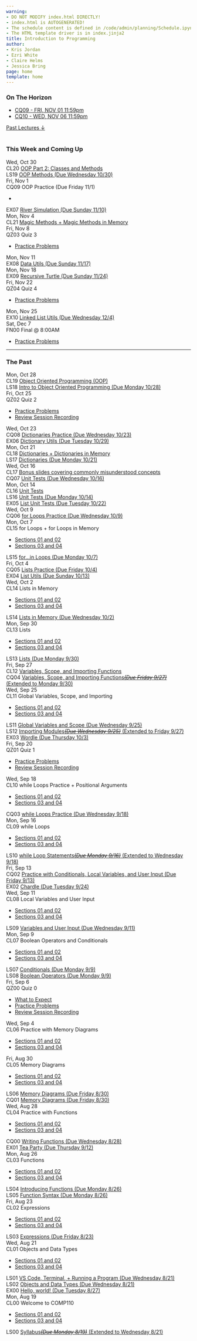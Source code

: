 ```yaml
---
warning:
- DO NOT MODIFY index.html DIRECTLY!
- index.html is AUTOGENERATED! 
- The schedule content is defined in /code/admin/planning/Schedule.ipynb
- The HTML template driver is in index.jinja2
title: Introduction to Programming
author:
- Kris Jordan
- Ezri White
- Claire Helms
- Jessica Bring
page: home
template: home
---
```


<div class="link-page pt-4">
<div class="row">

<!-- Horizon Box/Column -->
<div class="col-lg-4 col-md-12 col-md-1 order-lg-3 pt-5"> 
<div class="horizon-box mb-3">
<h3 class="header text-center pt-2">On The Horizon</h3><ul class="list-unstyled d-flexpx-sm-5 px-md-5 px-lg-0 flex-wrap justify-content-center justify-content-md-between justify-content-lg-center align-items-center"><li class="horizon-item"><a href="">CQ09 - FRI, NOV 01 11:59pm</a></li><li class="horizon-item"><a href="/cqs/magic_methods_etc.html">CQ10 - WED, NOV 06 11:59pm</a></li></ul></div>
<div class="past-link">
<a href="#past">
<div class="past-btn">
<div class="text-center align-middle past-text">Past Lectures <span class="down-arrow">&darr;</span></div>
</div>
</a>
</div>
</div>

<!-- Agenda Box/Column -->
<div class="col-lg-8 col-md-12 order-sm-2 order-lg-1 itinerary-col itinerary">
<div>
<!-- Allows us to smooth scroll to This Week and Coming Up section -->
<div id="latest" class="pb-3"></div>
<br>
<!-- Current Week and Future -->
<h3 class="header">This Week and Coming Up</h3></div><div data-type="lecture" data-date="2024-10-30" class="row itinerary-row py-2">
<div class="date col-md-2">Wed, Oct 30</div>
<div class="plans col-md-9"><div class="plan Class">
<span class="kind">CL20 </span><span class="title"><a href="/static/slides/krizzi/KJ_IH_CL20_OOPpt2.pdf">OOP Part 2: Classes and Methods</a></span></div><div class="plan Lesson">
<span class="kind">LS19 </span><span class="title"><a href="https://www.gradescope.com/">OOP Methods (Due Wednesday 10/30)</a></span></div></div>
</div><div data-type="lecture" data-date="2024-11-01" class="row itinerary-row py-2">
<div class="date col-md-2">Fri, Nov 1</div>
<div class="plans col-md-9"><div class="plan Challenge Question">
<span class="kind">CQ09 </span><span class="title">OOP Practice (Due Friday 11/1)</span>
<ul class="links"><li class="link"></li>
</ul></div><div class="plan Exercise">
<span class="kind">EX07 </span><span class="title"><a href="/">River Simulation (Due Sunday 11/10)</a></span></div></div>
</div><div data-type="lecture" data-date="2024-11-04" class="row itinerary-row py-2">
<div class="date col-md-2">Mon, Nov 4</div>
<div class="plans col-md-9"><div class="plan Class">
<span class="kind">CL21 </span><span class="title"><a href="/">Magic Methods + Magic Methods in Memory</a></span></div></div>
</div><div data-type="lecture" data-date="2024-11-08" class="row itinerary-row py-2">
<div class="date col-md-2">Fri, Nov 8</div>
<div class="plans col-md-9"><div class="plan Quiz">
<span class="kind">QZ03 </span><span class="title">Quiz 3</span>
<ul class="links"><li class="link"><a href="/resources/practice/practice-problems.html">Practice Problems</a></li>
</ul></div></div>
</div><div data-type="lecture" data-date="2024-11-11" class="row itinerary-row py-2">
<div class="date col-md-2">Mon, Nov 11</div>
<div class="plans col-md-9"><div class="plan Exercise">
<span class="kind">EX08 </span><span class="title"><a href="/">Data Utils (Due Sunday 11/17)</a></span></div></div>
</div><div data-type="lecture" data-date="2024-11-18" class="row itinerary-row py-2">
<div class="date col-md-2">Mon, Nov 18</div>
<div class="plans col-md-9"><div class="plan Exercise">
<span class="kind">EX09 </span><span class="title"><a href="/">Recursive Turtle (Due Sunday 11/24)</a></span></div></div>
</div><div data-type="lecture" data-date="2024-11-22" class="row itinerary-row py-2">
<div class="date col-md-2">Fri, Nov 22</div>
<div class="plans col-md-9"><div class="plan Quiz">
<span class="kind">QZ04 </span><span class="title">Quiz 4</span>
<ul class="links"><li class="link"><a href="/resources/practice/practice-problems.html">Practice Problems</a></li>
</ul></div></div>
</div><div data-type="lecture" data-date="2024-11-25" class="row itinerary-row py-2">
<div class="date col-md-2">Mon, Nov 25</div>
<div class="plans col-md-9"><div class="plan Exercise">
<span class="kind">EX10 </span><span class="title"><a href="/">Linked List Utils (Due Wednesday 12/4)</a></span></div></div>
</div><div data-type="lecture" data-date="2024-12-07" class="row itinerary-row py-2">
<div class="date col-md-2">Sat, Dec 7</div>
<div class="plans col-md-9"><div class="plan Final">
<span class="kind">FN00 </span><span class="title">Final @ 8:00AM</span>
<ul class="links"><li class="link"><a href="/resources/practice/practice-problems.html">Practice Problems</a></li>
</ul></div></div>
</div><!-- The Past section --><div id='past' class="pb-2"></div>
<hr>
<h3 class="header pt-3">The Past</h3><div data-type="lecture" data-date="2024-10-28" class="row itinerary-row py-2">
<div class="date col-md-2">Mon, Oct 28</div>
<div class="plans col-md-9"><div class="plan Class">
<span class="kind">CL19 </span><span class="title"><a href="/static/slides/krizzi/KJ_IH_CL19_IntrotoOOP.pdf">Object Oriented Programming (OOP)</a></span></div><div class="plan Lesson">
<span class="kind">LS18 </span><span class="title"><a href="https://www.gradescope.com/">Intro to Object Oriented Programming (Due Monday 10/28)</a></span></div></div>
</div><div data-type="lecture" data-date="2024-10-25" class="row itinerary-row py-2">
<div class="date col-md-2">Fri, Oct 25</div>
<div class="plans col-md-9"><div class="plan Quiz">
<span class="kind">QZ02 </span><span class="title">Quiz 2</span>
<ul class="links"><li class="link"><a href="/resources/practice/practice-problems.html">Practice Problems</a></li>
<li class="link"><a href="https://youtu.be/Gd5kLDn1L0Q">Review Session Recording</a></li>
</ul></div></div>
</div><div data-type="lecture" data-date="2024-10-23" class="row itinerary-row py-2">
<div class="date col-md-2">Wed, Oct 23</div>
<div class="plans col-md-9"><div class="plan Challenge Question">
<span class="kind">CQ08 </span><span class="title"><a href="/static/slides/krizzi/KJ_CQ_Dicts.pdf">Dictionaries Practice (Due Wednesday 10/23)</a></span></div><div class="plan Exercise">
<span class="kind">EX06 </span><span class="title"><a href="/exercises/dict-utils.html">Dictionary Utils (Due Tuesday 10/29)</a></span></div></div>
</div><div data-type="lecture" data-date="2024-10-21" class="row itinerary-row py-2">
<div class="date col-md-2">Mon, Oct 21</div>
<div class="plans col-md-9"><div class="plan Class">
<span class="kind">CL18 </span><span class="title"><a href="/static/slides/krizzi/KJ_IH_CL18_Dictionaries.pdf">Dictionaries + Dictionaries in Memory</a></span></div><div class="plan Lesson">
<span class="kind">LS17 </span><span class="title"><a href="https://www.gradescope.com/">Dictionaries (Due Monday 10/21)</a></span></div></div>
</div><div data-type="lecture" data-date="2024-10-16" class="row itinerary-row py-2">
<div class="date col-md-2">Wed, Oct 16</div>
<div class="plans col-md-9"><div class="plan Class">
<span class="kind">CL17 </span><span class="title"><a href="/static/slides/izzi/SophieSlidesOct16.pdf">Bonus slides covering commonly misunderstood concepts</a></span></div><div class="plan Challenge Question">
<span class="kind">CQ07 </span><span class="title"><a href="/cqs/list-unit-tests.html">Unit Tests (Due Wednesday 10/16)</a></span></div></div>
</div><div data-type="lecture" data-date="2024-10-14" class="row itinerary-row py-2">
<div class="date col-md-2">Mon, Oct 14</div>
<div class="plans col-md-9"><div class="plan Class">
<span class="kind">CL16 </span><span class="title"><a href="/static/slides/alyssa/CL16.pdf">Unit Tests</a></span></div><div class="plan Lesson">
<span class="kind">LS16 </span><span class="title"><a href="https://www.gradescope.com/">Unit Tests (Due Monday 10/14)</a></span></div><div class="plan Exercise">
<span class="kind">EX05 </span><span class="title"><a href="/exercises/list-unit-tests.html">List Unit Tests (Due Tuesday 10/22)</a></span></div></div>
</div><div data-type="lecture" data-date="2024-10-09" class="row itinerary-row py-2">
<div class="date col-md-2">Wed, Oct 9</div>
<div class="plans col-md-9"><div class="plan Challenge Question">
<span class="kind">CQ06 </span><span class="title"><a href="/cqs/for-loops.html">for Loops Practice (Due Wednesday 10/9)</a></span></div></div>
</div><div data-type="lecture" data-date="2024-10-07" class="row itinerary-row py-2">
<div class="date col-md-2">Mon, Oct 7</div>
<div class="plans col-md-9"><div class="plan Class">
<span class="kind">CL15 </span><span class="title">for Loops + for Loops in Memory</span>
<ul class="links"><li class="link"><a href="/static/slides/alyssa/CL15.pdf">Sections 01 and 02</a></li>
<li class="link"><a href="/static/slides/izzi/CL15Hinks.pdf">Sections 03 and 04</a></li>
</ul></div><div class="plan Lesson">
<span class="kind">LS15 </span><span class="title"><a href="https://www.gradescope.com/">for...in Loops (Due Monday 10/7)</a></span></div></div>
</div><div data-type="lecture" data-date="2024-10-04" class="row itinerary-row py-2">
<div class="date col-md-2">Fri, Oct 4</div>
<div class="plans col-md-9"><div class="plan Challenge Question">
<span class="kind">CQ05 </span><span class="title"><a href="/cqs/lists.html">Lists Practice (Due Friday 10/4)</a></span></div><div class="plan Exercise">
<span class="kind">EX04 </span><span class="title"><a href="/exercises/list-utils.html">List Utils (Due Sunday 10/13)</a></span></div></div>
</div><div data-type="lecture" data-date="2024-10-02" class="row itinerary-row py-2">
<div class="date col-md-2">Wed, Oct 2</div>
<div class="plans col-md-9"><div class="plan Class">
<span class="kind">CL14 </span><span class="title">Lists in Memory</span>
<ul class="links"><li class="link"><a href="/static/slides/alyssa/CL14.pdf">Sections 01 and 02</a></li>
<li class="link"><a href="/static/slides/izzi/CL14Hinks_annotated.pdf">Sections 03 and 04</a></li>
</ul></div><div class="plan Lesson">
<span class="kind">LS14 </span><span class="title"><a href="https://www.gradescope.com/">Lists in Memory (Due Wednesday 10/2)</a></span></div></div>
</div><div data-type="lecture" data-date="2024-09-30" class="row itinerary-row py-2">
<div class="date col-md-2">Mon, Sep 30</div>
<div class="plans col-md-9"><div class="plan Class">
<span class="kind">CL13 </span><span class="title">Lists</span>
<ul class="links"><li class="link"><a href="/static/slides/alyssa/CL13.pdf">Sections 01 and 02</a></li>
<li class="link"><a href="/static/slides/izzi/CL13Hinks.pdf">Sections 03 and 04</a></li>
</ul></div><div class="plan Lesson">
<span class="kind">LS13 </span><span class="title"><a href="https://www.gradescope.com/">Lists (Due Monday 9/30)</a></span></div></div>
</div><div data-type="lecture" data-date="2024-09-27" class="row itinerary-row py-2">
<div class="date col-md-2">Fri, Sep 27</div>
<div class="plans col-md-9"><div class="plan Class">
<span class="kind">CL12 </span><span class="title"><a href="/">Variables, Scope, and Importing Functions</a></span></div><div class="plan Challenge Question">
<span class="kind">CQ04 </span><span class="title"><a href="/cqs/imports.html">Variables, Scope, and Importing Functions<s><i>(Due Friday 9/27)</i></s> (Extended to Monday 9/30)</a></span></div></div>
</div><div data-type="lecture" data-date="2024-09-25" class="row itinerary-row py-2">
<div class="date col-md-2">Wed, Sep 25</div>
<div class="plans col-md-9"><div class="plan Class">
<span class="kind">CL11 </span><span class="title">Global Variables, Scope, and Importing</span>
<ul class="links"><li class="link"><a href="/static/slides/alyssa/CL11.pdf">Sections 01 and 02</a></li>
<li class="link"><a href="/static/slides/izzi/CL11Hinks.pdf">Sections 03 and 04</a></li>
</ul></div><div class="plan Lesson">
<span class="kind">LS11 </span><span class="title"><a href="https://www.gradescope.com/">Global Variables and Scope (Due Wednesday 9/25)</a></span></div><div class="plan Lesson">
<span class="kind">LS12 </span><span class="title"><a href="https://www.gradescope.com/">Importing Modules<s><i>(Due Wednesday 9/25)</i></s> (Extended to Friday 9/27)</a></span></div><div class="plan Exercise">
<span class="kind">EX03 </span><span class="title"><a href="/exercises/wordle-pt2.html">Wordle (Due Thursday 10/3)</a></span></div></div>
</div><div data-type="lecture" data-date="2024-09-20" class="row itinerary-row py-2">
<div class="date col-md-2">Fri, Sep 20</div>
<div class="plans col-md-9"><div class="plan Quiz">
<span class="kind">QZ01 </span><span class="title">Quiz 1</span>
<ul class="links"><li class="link"><a href="/resources/practice/practice-problems.html">Practice Problems</a></li>
<li class="link"><a href="https://youtu.be/z98ObWODtf4">Review Session Recording</a></li>
</ul></div></div>
</div><div data-type="lecture" data-date="2024-09-18" class="row itinerary-row py-2">
<div class="date col-md-2">Wed, Sep 18</div>
<div class="plans col-md-9"><div class="plan Class">
<span class="kind">CL10 </span><span class="title">while Loops Practice + Positional Arguments</span>
<ul class="links"><li class="link"><a href="/static/slides/alyssa/CL10.pdf">Sections 01 and 02</a></li>
<li class="link"><a href="/static/slides/izzi/CL10Hinks.pdf">Sections 03 and 04</a></li>
</ul></div><div class="plan Challenge Question">
<span class="kind">CQ03 </span><span class="title"><a href="/cqs/while-loops.html">while Loops Practice (Due Wednesday 9/18)</a></span></div></div>
</div><div data-type="lecture" data-date="2024-09-16" class="row itinerary-row py-2">
<div class="date col-md-2">Mon, Sep 16</div>
<div class="plans col-md-9"><div class="plan Class">
<span class="kind">CL09 </span><span class="title">while Loops</span>
<ul class="links"><li class="link"><a href="/static/slides/alyssa/CL09.pdf">Sections 01 and 02</a></li>
<li class="link"><a href="/static/slides/izzi/CL09Hinks.pdf">Sections 03 and 04</a></li>
</ul></div><div class="plan Lesson">
<span class="kind">LS10 </span><span class="title"><a href="https://www.gradescope.com/">while Loop Statements<s><i>(Due Monday 9/16)</i></s> (Extended to Wednesday 9/18)</a></span></div></div>
</div><div data-type="lecture" data-date="2024-09-13" class="row itinerary-row py-2">
<div class="date col-md-2">Fri, Sep 13</div>
<div class="plans col-md-9"><div class="plan Challenge Question">
<span class="kind">CQ02 </span><span class="title"><a href="/cqs/conditionals.html">Practice with Conditionals, Local Variables, and User Input (Due Friday 9/13)</a></span></div><div class="plan Exercise">
<span class="kind">EX02 </span><span class="title"><a href="/exercises/wordle-pt1.html">Chardle (Due Tuesday 9/24)</a></span></div></div>
</div><div data-type="lecture" data-date="2024-09-11" class="row itinerary-row py-2">
<div class="date col-md-2">Wed, Sep 11</div>
<div class="plans col-md-9"><div class="plan Class">
<span class="kind">CL08 </span><span class="title">Local Variables and User Input</span>
<ul class="links"><li class="link"><a href="/static/slides/alyssa/CL08.pdf">Sections 01 and 02</a></li>
<li class="link"><a href="/static/slides/izzi/CL08Hinks.pdf">Sections 03 and 04</a></li>
</ul></div><div class="plan Lesson">
<span class="kind">LS09 </span><span class="title"><a href="https://www.gradescope.com/">Variables and User Input (Due Wednesday 9/11)</a></span></div></div>
</div><div data-type="lecture" data-date="2024-09-09" class="row itinerary-row py-2">
<div class="date col-md-2">Mon, Sep 9</div>
<div class="plans col-md-9"><div class="plan Class">
<span class="kind">CL07 </span><span class="title">Boolean Operators and Conditionals</span>
<ul class="links"><li class="link"><a href="/static/slides/alyssa/CL07.pdf">Sections 01 and 02</a></li>
<li class="link"><a href="/static/slides/izzi/CL07Hinks.pdf">Sections 03 and 04</a></li>
</ul></div><div class="plan Lesson">
<span class="kind">LS07 </span><span class="title"><a href="https://www.gradescope.com/">Conditionals (Due Monday 9/9)</a></span></div><div class="plan Lesson">
<span class="kind">LS08 </span><span class="title"><a href="https://www.gradescope.com/">Boolean Operators (Due Monday 9/9)</a></span></div></div>
</div><div data-type="lecture" data-date="2024-09-06" class="row itinerary-row py-2">
<div class="date col-md-2">Fri, Sep 6</div>
<div class="plans col-md-9"><div class="plan Quiz">
<span class="kind">QZ00 </span><span class="title">Quiz 0</span>
<ul class="links"><li class="link"><a href="/resources/quiz-expectations.html">What to Expect</a></li>
<li class="link"><a href="/resources/practice/practice-problems.html">Practice Problems</a></li>
<li class="link"><a href="https://youtu.be/Og1cqDH3dKc">Review Session Recording</a></li>
</ul></div></div>
</div><div data-type="lecture" data-date="2024-09-04" class="row itinerary-row py-2">
<div class="date col-md-2">Wed, Sep 4</div>
<div class="plans col-md-9"><div class="plan Class">
<span class="kind">CL06 </span><span class="title">Practice with Memory Diagrams</span>
<ul class="links"><li class="link"><a href="/static/slides/alyssa/CL06.pdf">Sections 01 and 02</a></li>
<li class="link"><a href="/static/slides/izzi/CL06Hinks.pdf">Sections 03 and 04</a></li>
</ul></div></div>
</div><div data-type="lecture" data-date="2024-08-30" class="row itinerary-row py-2">
<div class="date col-md-2">Fri, Aug 30</div>
<div class="plans col-md-9"><div class="plan Class">
<span class="kind">CL05 </span><span class="title">Memory Diagrams</span>
<ul class="links"><li class="link"><a href="/static/slides/alyssa/CL05.pdf">Sections 01 and 02</a></li>
<li class="link"><a href="/static/slides/izzi/CL05Hinks.pdf">Sections 03 and 04</a></li>
</ul></div><div class="plan Lesson">
<span class="kind">LS06 </span><span class="title"><a href="https://www.gradescope.com/">Memory Diagrams (Due Friday 8/30)</a></span></div><div class="plan Challenge Question">
<span class="kind">CQ01 </span><span class="title"><a href="https://www.gradescope.com/">Memory Diagrams (Due Friday 8/30)</a></span></div></div>
</div><div data-type="lecture" data-date="2024-08-28" class="row itinerary-row py-2">
<div class="date col-md-2">Wed, Aug 28</div>
<div class="plans col-md-9"><div class="plan Class">
<span class="kind">CL04 </span><span class="title">Practice with Functions</span>
<ul class="links"><li class="link"><a href="/static/slides/alyssa/CL04.pdf">Sections 01 and 02</a></li>
<li class="link"><a href="/static/slides/izzi/CL04Hinks.pdf">Sections 03 and 04</a></li>
</ul></div><div class="plan Challenge Question">
<span class="kind">CQ00 </span><span class="title"><a href="/cqs/CQ00-functions.html">Writing Functions (Due Wednesday 8/28)</a></span></div><div class="plan Exercise">
<span class="kind">EX01 </span><span class="title"><a href="/exercises/tea_party.html">Tea Party (Due Thursday 9/12)</a></span></div></div>
</div><div data-type="lecture" data-date="2024-08-26" class="row itinerary-row py-2">
<div class="date col-md-2">Mon, Aug 26</div>
<div class="plans col-md-9"><div class="plan Class">
<span class="kind">CL03 </span><span class="title">Functions</span>
<ul class="links"><li class="link"><a href="/static/slides/alyssa/CL03.pdf">Sections 01 and 02</a></li>
<li class="link"><a href="/static/slides/izzi/CL03Hinks.pdf">Sections 03 and 04</a></li>
</ul></div><div class="plan Lesson">
<span class="kind">LS04 </span><span class="title"><a href="https://www.gradescope.com/">Introducing Functions (Due Monday 8/26)</a></span></div><div class="plan Lesson">
<span class="kind">LS05 </span><span class="title"><a href="https://www.gradescope.com/">Function Syntax (Due Monday 8/26)</a></span></div></div>
</div><div data-type="lecture" data-date="2024-08-23" class="row itinerary-row py-2">
<div class="date col-md-2">Fri, Aug 23</div>
<div class="plans col-md-9"><div class="plan Class">
<span class="kind">CL02 </span><span class="title">Expressions</span>
<ul class="links"><li class="link"><a href="/static/slides/alyssa/CL02.pdf">Sections 01 and 02</a></li>
<li class="link"><a href="/static/slides/izzi/CL02Hinks.pdf">Sections 03 and 04</a></li>
</ul></div><div class="plan Lesson">
<span class="kind">LS03 </span><span class="title"><a href="https://www.gradescope.com/">Expressions (Due Friday 8/23)</a></span></div></div>
</div><div data-type="lecture" data-date="2024-08-21" class="row itinerary-row py-2">
<div class="date col-md-2">Wed, Aug 21</div>
<div class="plans col-md-9"><div class="plan Class">
<span class="kind">CL01 </span><span class="title">Objects and Data Types</span>
<ul class="links"><li class="link"><a href="/static/slides/alyssa/CL01.pdf">Sections 01 and 02</a></li>
<li class="link"><a href="/static/slides/izzi/CL01Hinks.pdf">Sections 03 and 04</a></li>
</ul></div><div class="plan Lesson">
<span class="kind">LS01 </span><span class="title"><a href="https://www.gradescope.com/">VS Code, Terminal, + Running a Program (Due Wednesday 8/21)</a></span></div><div class="plan Lesson">
<span class="kind">LS02 </span><span class="title"><a href="https://www.gradescope.com/">Objects and Data Types (Due Wednesday 8/21)</a></span></div><div class="plan Exercise">
<span class="kind">EX00 </span><span class="title"><a href="/exercises/hello_world.html">Hello, world! (Due Tuesday 8/27)</a></span></div></div>
</div><div data-type="lecture" data-date="2024-08-19" class="row itinerary-row py-2">
<div class="date col-md-2">Mon, Aug 19</div>
<div class="plans col-md-9"><div class="plan Class">
<span class="kind">CL00 </span><span class="title">Welcome to COMP110</span>
<ul class="links"><li class="link"><a href="/static/slides/alyssa/CL00.pdf">Sections 01 and 02</a></li>
<li class="link"><a href="/static/slides/izzi/CL00Hinks.pdf">Sections 03 and 04</a></li>
</ul></div><div class="plan Lesson">
<span class="kind">LS00 </span><span class="title"><a href="https://www.gradescope.com/">Syllabus<s><i>(Due Monday 8/19)</i></s> (Extended to Wednesday 8/21)</a></span></div></div>
</div></div>
</div>
